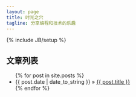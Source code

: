 ```yaml
---
layout: page
title: 时光之穴
tagline: 分享编程和技术的乐趣 
---
```

{% include JB/setup %}

    
## 文章列表

<ul class="posts">
  {% for post in site.posts %}
    <li><span>{{ post.date | date_to_string }}</span> &raquo; <a href="{{ BASE_PATH }}{{ post.url }}">{{ post.title }}</a></li>
  {% endfor %}
</ul>

